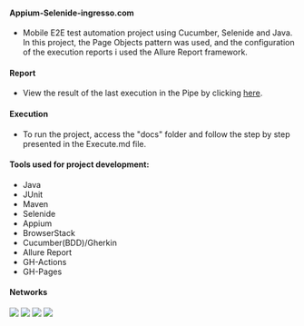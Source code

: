 #### Appium-Selenide-ingresso.com

- Mobile E2E test automation project using Cucumber, Selenide and Java. In this project, the Page Objects pattern
  was used, and the configuration of the execution reports i used the Allure Report framework.

#### Report

- View the result of the last execution in the Pipe by clicking
  <a href="https://juliosantosjob.github.io/Appium-Selenide-Ingresso.com">
  here</a>.

#### Execution

- To run the project, access the "docs" folder and follow the step by step presented in the Execute.md file.

#### Tools used for project development:

- Java
- JUnit
- Maven
- Selenide
- Appium
- BrowserStack
- Cucumber(BDD)/Gherkin
- Allure Report
- GH-Actions
- GH-Pages

#### Networks

[<img src="https://img.shields.io/badge/linkedin-%230077B5.svg?&style=for-the-badge&logo=linkedin&logoColor=white" />](https://www.linkedin.com/in/julio-santos-43428019b)
[<img src = "https://img.shields.io/badge/instagram-%23E4405F.svg?&style=for-the-badge&logo=instagram&logoColor=white">](https://www.instagram.com/juli0sts/)
[<img src = "https://img.shields.io/badge/facebook-%231877F2.svg?&style=for-the-badge&logo=facebook&logoColor=white">](https://www.facebook.com/profile.php?id=100003793058455)
<a href="mailto:julio958214@gmail.com"><img src="https://img.shields.io/badge/-Gmail-%23333?style=for-the-badge&logo=gmail&logoColor=white" target="_blank">
</a>
